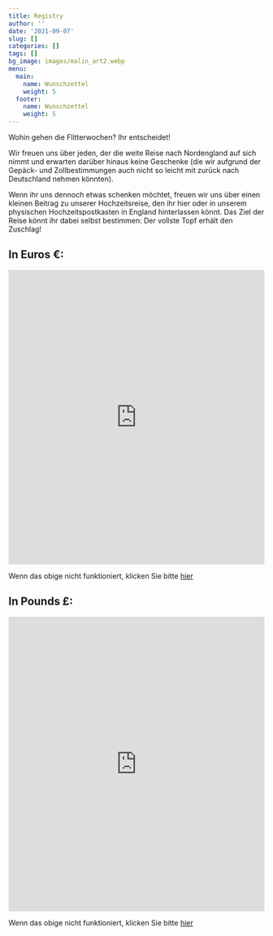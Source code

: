 ```yaml
---
title: Registry
author: ''
date: '2021-09-07'
slug: []
categories: []
tags: []
bg_image: images/malin_art2.webp
menu:
  main:
    name: Wunschzettel
    weight: 5
  footer:
    name: Wunschzettel
    weight: 5
---
```


Wohin gehen die Flitterwochen? Ihr entscheidet! 

Wir freuen uns über jeden, der die weite Reise nach Nordengland auf sich nimmt und erwarten darüber hinaus keine Geschenke (die wir aufgrund der Gepäck- und Zollbestimmungen auch nicht so leicht mit zurück nach Deutschland nehmen könnten). 

Wenn ihr uns dennoch etwas schenken möchtet, freuen wir uns über einen kleinen Beitrag zu unserer Hochzeitsreise, den ihr hier oder in unserem physischen Hochzeitspostkasten in England hinterlassen könnt. Das Ziel der Reise könnt ihr dabei selbst bestimmen: Der vollste Topf erhält den Zuschlag! 

## In Euros €:

<iframe width="100%" height="580" frameborder="0" marginheight="0" marginwidth="0" scrolling="yes" src="https://mundebaker.zankyou.com/de/hochzeitsgeschenke/widget"></iframe>

Wenn das obige nicht funktioniert, klicken Sie bitte [hier](https://mundebaker.zankyou.com/de)

## In Pounds £:

<iframe width="100%" height="580" frameborder="0" marginheight="0" marginwidth="0" scrolling="yes" src="https://munde.zankyou.com/uk/wedding-list/widget"></iframe>

Wenn das obige nicht funktioniert, klicken Sie bitte [hier](https://munde.zankyou.com/uk)

